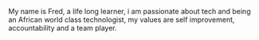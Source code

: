 My name is Fred, a life long learner, i am passionate about tech and being an African world class technologist, my values are self improvement, accountability and a team player.